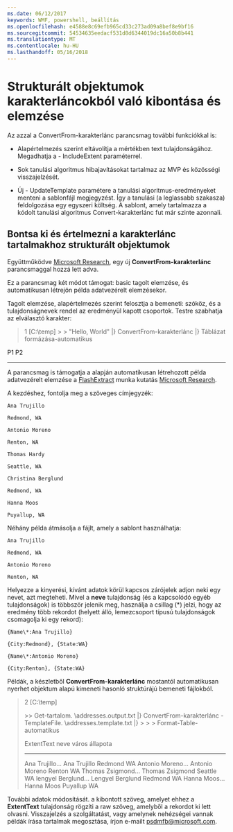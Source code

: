 ```yaml
---
ms.date: 06/12/2017
keywords: WMF, powershell, beállítás
ms.openlocfilehash: e4588e8c69efb965cd33c273ad09a8bef8e9bf16
ms.sourcegitcommit: 54534635eedacf531d8d6344019dc16a50b8b441
ms.translationtype: MT
ms.contentlocale: hu-HU
ms.lasthandoff: 05/16/2018
---
```

# <a name="extract-and-parse-structured-objects-out-of-string"></a>Strukturált objektumok karakterláncokból való kibontása és elemzése
Az azzal a ConvertFrom-karakterlánc parancsmag további funkciókkal is:

-   Alapértelmezés szerint eltávolítja a mértékben text tulajdonságához. Megadhatja a - IncludeExtent paraméterrel.

-   Sok tanulási algoritmus hibajavításokat tartalmaz az MVP és közösségi visszajelzését.

-   Új - UpdateTemplate paramétere a tanulási algoritmus-eredményeket menteni a sablonfájl megjegyzést. Így a tanulási (a leglassabb szakasza) feldolgozása egy egyszeri költség. A sablont, amely tartalmazza a kódolt tanulási algoritmus Convert-karakterlánc fut már szinte azonnali.


<a name="extract-and-parse-structured-objects-out-of-string-content"></a>Bontsa ki és értelmezni a karakterlánc tartalmakhoz strukturált objektumok
----------------------------------------------------------

Együttműködve [Microsoft Research](http://research.microsoft.com/), egy új **ConvertFrom-karakterlánc** parancsmaggal hozzá lett adva.

Ez a parancsmag két módot támogat: basic tagolt elemzése, és automatikusan létrejön példa adatvezérelt elemzésekor.

Tagolt elemzése, alapértelmezés szerint felosztja a bemeneti: szóköz, és a tulajdonságnevek rendel az eredményül kapott csoportok. Testre szabhatja az elválasztó karakter:

> 1 \[C:\\temp\] &gt; &gt; "Hello, World" |} ConvertFrom-karakterlánc |} Táblázat formázása-automatikus

P1    P2
--    --

A parancsmag is támogatja a alapján automatikusan létrehozott példa adatvezérelt elemzése a [FlashExtract](http://research.microsoft.com/en-us/um/people/sumitg/flashextract.html) munka kutatás [Microsoft Research](http://research.microsoft.com).

A kezdéshez, fontolja meg a szöveges címjegyzék:

    Ana Trujillo

    Redmond, WA

    Antonio Moreno

    Renton, WA

    Thomas Hardy

    Seattle, WA

    Christina Berglund

    Redmond, WA

    Hanna Moos

    Puyallup, WA

Néhány példa átmásolja a fájlt, amely a sablont használhatja:

    Ana Trujillo

    Redmond, WA

    Antonio Moreno

    Renton, WA



Helyezze a kinyerési, kívánt adatok körül kapcsos zárójelek adjon neki egy nevet, azt megteheti. Mivel a **neve** tulajdonság (és a kapcsolódó egyéb tulajdonságok) is többször jelenik meg, használja a csillag (\*) jelzi, hogy az eredmény több rekordot (helyett álló, lemezcsoport típusú tulajdonságok csomagolja ki egy rekord):

    {Name\*:Ana Trujillo}

    {City:Redmond}, {State:WA}

    {Name\*:Antonio Moreno}

    {City:Renton}, {State:WA}

Példák, a készletből **ConvertFrom-karakterlánc** mostantól automatikusan nyerhet objektum alapú kimeneti hasonló struktúrájú bemeneti fájlokból.

> 2 \[C:\\temp\]
>
> &gt;&gt; Get-tartalom. \\addresses.output.txt |} ConvertFrom-karakterlánc - TemplateFile. \\addresses.template.txt |} &gt; &gt; &gt; Format-Table-automatikus
>
> ExtentText neve város állapota
> ----------                     ----               ----     -----
> Ana Trujillo...                Ana Trujillo Redmond WA Antonio Moreno...              Antonio Moreno Renton WA Thomas Zsigmond...                Thomas Zsigmond Seattle WA lengyel Berglund...          Lengyel Berglund Redmond WA Hanna Moos...                  Hanna Moos Puyallup WA

További adatok módosítását. a kibontott szöveg, amelyet ehhez a **ExtentText** tulajdonság rögzíti a raw szöveg, amelyből a rekordot ki lett olvasni. Visszajelzés a szolgáltatást, vagy amelynek nehézségei vannak példák írása tartalmak megosztása, írjon e-mailt <psdmfb@microsoft.com>.
